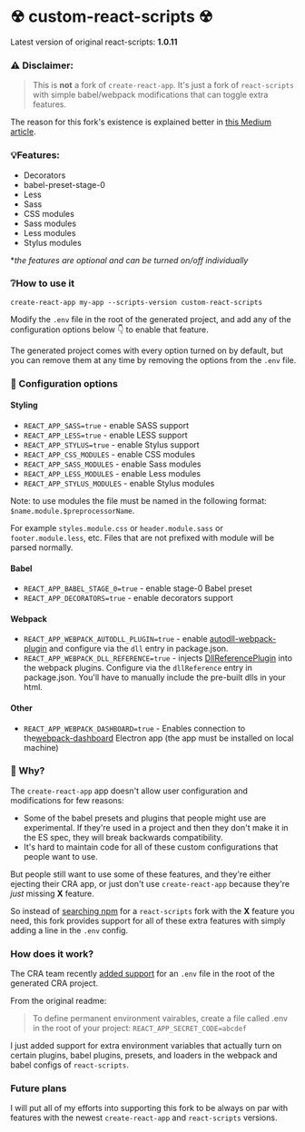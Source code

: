 # ☢ custom-react-scripts ☢
Latest version of original react-scripts: **1.0.11**

### ⚠️ Disclaimer:
> This is **not** a fork of ```create-react-app```. It's just a fork of ```react-scripts``` with simple babel/webpack modifications that can toggle extra features.

The reason for this fork's existence is explained better in [this Medium article](https://medium.com/@kitze/configure-create-react-app-without-ejecting-d8450e96196a).

### 💡Features:
* Decorators
* babel-preset-stage-0
* Less
* Sass
* CSS modules
* Sass modules
* Less modules
* Stylus modules

**the features are optional and can be turned on/off individually*

### ❔How to use it
```create-react-app my-app --scripts-version custom-react-scripts```

Modify the ```.env``` file in the root of the generated project, and add any of the configuration options below 👇 to enable that feature.

The generated project comes with every option turned on by default, but you can remove them at any time by removing the options from the ```.env``` file.

### 📝 Configuration options

#### Styling
- ```REACT_APP_SASS=true``` - enable SASS support
- ```REACT_APP_LESS=true``` - enable LESS support
- ```REACT_APP_STYLUS=true``` - enable Stylus support
- ```REACT_APP_CSS_MODULES``` - enable CSS modules
- ```REACT_APP_SASS_MODULES``` - enable Sass modules
- ```REACT_APP_LESS_MODULES``` - enable Less modules
- ```REACT_APP_STYLUS_MODULES``` - enable Stylus modules

Note: to use modules the file must be named in the following format: ```$name.module.$preprocessorName```.

For example ```styles.module.css``` or ```header.module.sass``` or ```footer.module.less```, etc. Files that are not prefixed with module will be parsed normally.

#### Babel
- ```REACT_APP_BABEL_STAGE_0=true``` - enable stage-0 Babel preset
- ```REACT_APP_DECORATORS=true``` - enable decorators support

#### Webpack
- ```REACT_APP_WEBPACK_AUTODLL_PLUGIN=true``` - enable [autodll-webpack-plugin](https://github.com/asfktz/autodll-webpack-plugin) and configure via the `dll` entry in package.json.
- ```REACT_APP_WEBPACK_DLL_REFERENCE=true``` - injects [DllReferencePlugin](https://webpack.js.org/plugins/dll-plugin/#dllreferenceplugin) into the webpack plugins.  Configure via the `dllReference` entry in package.json.  You'll have to manually include the pre-built dlls in your html.

#### Other
- ```REACT_APP_WEBPACK_DASHBOARD=true``` - Enables connection to the[webpack-dashboard](https://github.com/FormidableLabs/electron-webpack-dashboard) Electron app (the app must be installed on local machine)

### 🤔 Why?
The ```create-react-app``` app doesn't allow user configuration and modifications for few reasons:

* Some of the babel presets and plugins that people might use are experimental.  If they're used in a project and then they don't make it in the ES spec, they will break backwards compatibility.
* It's hard to maintain code for all of these custom configurations that people want to use.

But people still want to use some of these features, and they're either ejecting their CRA app, or just don't use ```create-react-app``` because they're *just* missing **X** feature.

So instead of [searching npm](https://www.npmjs.com/search?q=react-scripts) for a ```react-scripts``` fork with the **X** feature you need, this fork provides support for all of these extra features with simply adding a line in the ```.env``` config.

### How does it work?
The CRA team recently [added support](https://github.com/facebookincubator/create-react-app/blob/master/packages/react-scripts/template/README.md#adding-development-environment-variables-in-env) for an ```.env``` file in the root of the generated CRA project.

From the original readme:
> To define permanent environment vairables, create a file called .env in the root of your project:
> ```REACT_APP_SECRET_CODE=abcdef```

I just added support for extra environment variables that actually turn on certain plugins, babel plugins, presets, and loaders in the webpack and babel configs of ```react-scripts```.

### Future plans

I will put all of my efforts into supporting this fork to be always on par with features with the newest ```create-react-app``` and ```react-scripts``` versions.